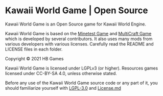 Kawaii World Game | Open Source 
=============================

Kawaii World Game is an Open Source game for Kawaii World Engine.

Kawaii World Game is based on the [Minetest Game](https://github.com/minetest/minetest_game) and [MultiCraft Game](https://github.com/MultiCraft/MultiCraft_game) which is developed by several contributors.
It also uses many mods from various developers with various licenses. Carefully read the README and LICENSE files in each folder.

Copyright © 2021 HB Games

Kawaii World Game is licensed under LGPLv3 (or higher). Resources games licensed under CC-BY-SA 4.0, unless otherwise stated.

Before any use of the Kawaii World Game source code or any part of it, you should familiarize yourself with [LGPL-3.0](doc/LGPL-3.0.md) and [License.md](doc/Licence.md)
